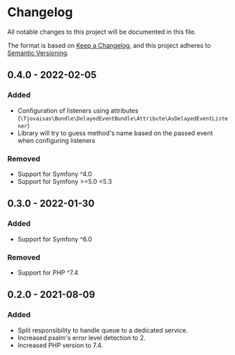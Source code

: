 # Changelog
All notable changes to this project will be documented in this file.

The format is based on [Keep a Changelog](https://keepachangelog.com/en/1.0.0/),
and this project adheres to [Semantic Versioning](https://semver.org/spec/v2.0.0.html).

## 0.4.0 - 2022-02-05
### Added
- Configuration of listeners using attributes (`\Tjovaisas\Bundle\DelayedEventBundle\Attribute\AsDelayedEventListener`)
- Library will try to guess method's name based on the passed event when configuring listeners
### Removed
- Support for Symfony ^4.0
- Support for Symfony >=5.0 <5.3

## 0.3.0 - 2022-01-30
### Added
- Support for Symfony ^6.0
### Removed
- Support for PHP ^7.4

## 0.2.0 - 2021-08-09
### Added
- Split responsibility to handle queue to a dedicated service.
- Increased psalm's error level detection to 2.
- Increased PHP version to 7.4.
